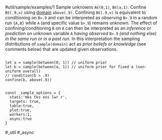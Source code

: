#util/sample/examples/1 Sample unknowns `A∈(0,1)`, `B∈(a,1)`. Confine `B∈(.9,∞)` using [domain](#///domains) `above(.9)`. Confining `B∈(.9,∞)` is equivalent to conditioning on `B>.9` and can be interpreted as _observing_ `B>.9` in a random run `{A,B}` while `A` (and specific value `b>.9`) remains unknown. The effect of confining/conditioning `B` on `A` can then be interpreted as an _inference_ or _prediction_ on unknown variable `A` _having observed_ `B>.9` _(and nothing else) in the same run or in a past run_. In this interpretation the sampling distributions of `sample(domain)` act as _prior beliefs or knowledge_ (see comments below) that are updated given observations.
```js:js_input

let a = sample(between(0, 1)) // uniform prior
let b = sample(between(a, 1)) // uniform prior for fixed a (non-uniform overall)
// condition(b > .9)
confine(b, above(.9))

```
```js:js_removed

const _sample_options = {
  stats:'mks tks ess lwr r',
  targets: true,
  table:true,
  plot:true,
  workers:1,
  async:true
}

```
#_util #_async